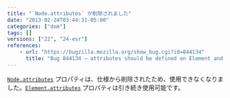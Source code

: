 ```yaml
---
title: "`Node.attributes` が削除されました"
date: "2013-02-24T03:44:31-05:00"
categories: ["dom"]
tags: []
versions: ["22", "24-esr"]
references:
    - url: "https://bugzilla.mozilla.org/show_bug.cgi?id=844134"
      title: "Bug 844134 – attributes should be defined on Element and not Node"
---
```

[`Node.attributes`](https://developer.mozilla.org/docs/Web/API/Node.attributes) プロパティは、仕様から削除されたため、使用できなくなりました。[`Element.attributes`](https://developer.mozilla.org/docs/Web/API/Element.attributes) プロパティは引き続き使用可能です。
